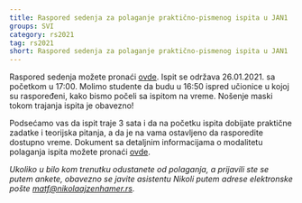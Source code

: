```yaml
---
title: Raspored sedenja za polaganje praktično-pismenog ispita u JAN1
groups: SVI
category: rs2021
tag: rs2021
short: Raspored sedenja za polaganje praktično-pismenog ispita u JAN1
---
```


Raspored sedenja možete pronaći [ovde](/zvanicna-stranica/files/2020.2021/raspored-sedenja/jan1.pdf). Ispit se održava 26.01.2021. sa početkom u 17:00. Molimo studente da budu u 16:50 ispred učionice u kojoj su raspoređeni, kako bismo počeli sa ispitom na vreme. Nošenje maski tokom trajanja ispita je obavezno!

Podsećamo vas da ispit traje 3 sata i da na početku ispita dobijate praktične zadatke i teorijska pitanja, a da je na vama ostavljeno da rasporedite dostupno vreme. Dokument sa detaljnim informacijama o modalitetu polaganja ispita možete pronaći [ovde](/zvanicna-stranica/files/2020.2021/Ispit.2020.2021.pdf).

_Ukoliko u bilo kom trenutku odustanete od polaganja, a prijavili ste se putem ankete, obavezno se javite asistentu Nikoli putem adrese elektronske pošte matf@nikolaajzenhamer.rs._
